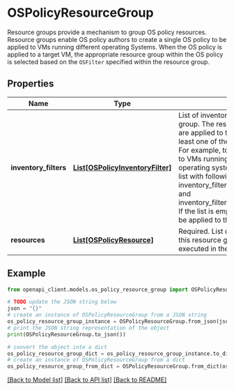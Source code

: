 # OSPolicyResourceGroup

Resource groups provide a mechanism to group OS policy resources. Resource groups enable OS policy authors to create a single OS policy to be applied to VMs running different operating Systems. When the OS policy is applied to a target VM, the appropriate resource group within the OS policy is selected based on the `OSFilter` specified within the resource group.

## Properties

Name | Type | Description | Notes
------------ | ------------- | ------------- | -------------
**inventory_filters** | [**List[OSPolicyInventoryFilter]**](OSPolicyInventoryFilter.md) | List of inventory filters for the resource group. The resources in this resource group are applied to the target VM if it satisfies at least one of the following inventory filters. For example, to apply this resource group to VMs running either &#x60;RHEL&#x60; or &#x60;CentOS&#x60; operating systems, specify 2 items for the list with following values: inventory_filters[0].os_short_name&#x3D;&#39;rhel&#39; and inventory_filters[1].os_short_name&#x3D;&#39;centos&#39; If the list is empty, this resource group will be applied to the target VM unconditionally. | [optional] 
**resources** | [**List[OSPolicyResource]**](OSPolicyResource.md) | Required. List of resources configured for this resource group. The resources are executed in the exact order specified here. | [optional] 

## Example

```python
from openapi_client.models.os_policy_resource_group import OSPolicyResourceGroup

# TODO update the JSON string below
json = "{}"
# create an instance of OSPolicyResourceGroup from a JSON string
os_policy_resource_group_instance = OSPolicyResourceGroup.from_json(json)
# print the JSON string representation of the object
print(OSPolicyResourceGroup.to_json())

# convert the object into a dict
os_policy_resource_group_dict = os_policy_resource_group_instance.to_dict()
# create an instance of OSPolicyResourceGroup from a dict
os_policy_resource_group_from_dict = OSPolicyResourceGroup.from_dict(os_policy_resource_group_dict)
```
[[Back to Model list]](../README.md#documentation-for-models) [[Back to API list]](../README.md#documentation-for-api-endpoints) [[Back to README]](../README.md)


